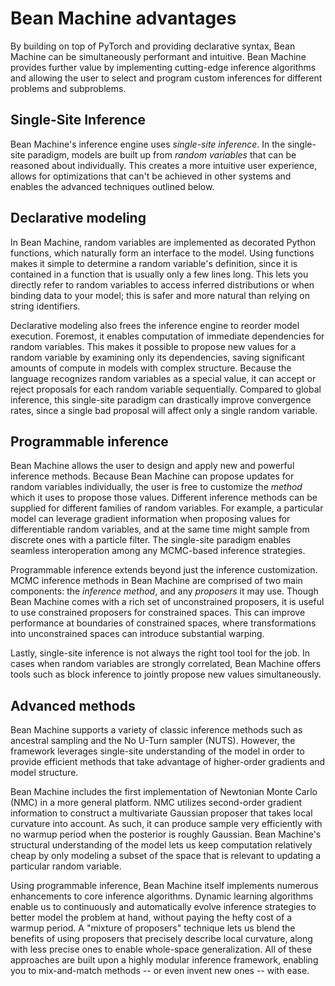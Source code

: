 <!-- @import "../header.md" -->

# Bean Machine advantages

By building on top of PyTorch and providing declarative syntax, Bean Machine can be simultaneously performant and intuitive. Bean Machine provides further value by implementing cutting-edge inference algorithms and allowing the user to select and program custom inferences for different problems and subproblems.

## Single-Site Inference

<!-- ### Single-site inference -->

Bean Machine's inference engine uses _single-site inference_. In the single-site paradigm, models are built up from _random variables_ that can be reasoned about individually. This creates a more intuitive user experience, allows for optimizations that can't be achieved in other systems and enables the advanced techniques outlined below.

## Declarative modeling

<!-- Usability improvements -->
In Bean Machine, random variables are implemented as decorated Python functions, which naturally form an interface to the model. Using functions makes it simple to determine a random variable's definition, since it is contained in a function that is usually only a few lines long. This lets you directly refer to random variables to access inferred distributions or when binding data to your model; this is safer and more natural than relying on string identifiers.

<!-- Efficiency improvements -->
Declarative modeling also frees the inference engine to reorder model execution. Foremost, it enables computation of immediate dependencies for random variables. This makes it possible to propose new values for a random variable by examining only its dependencies, saving significant amounts of compute in models with complex structure. Because the language recognizes random variables as a special value, it can accept or reject proposals for each random variable sequentially. Compared to global inference, this single-site paradigm can drastically improve convergence rates, since a single bad proposal will affect only a single random variable.

## Programmable inference

<!-- Compositional inference -->
Bean Machine allows the user to design and apply new and powerful inference methods. Because Bean Machine can propose updates for random variables individually, the user is free to customize the _method_ which it uses to propose those values. Different inference methods can be supplied for different families of random variables. For example, a particular model can leverage gradient information when proposing values for differentiable random variables, and at the same time might sample from discrete ones with a particle filter. The single-site paradigm enables seamless interoperation among any MCMC-based inference strategies.

<!-- Custom proposers -->
Programmable inference extends beyond just the inference customization. MCMC inference methods in Bean Machine are comprised of two main components: the _inference method_, and any _proposers_ it may use. Though Bean Machine comes with a rich set of unconstrained proposers,  it is useful to use constrained proposers for constrained spaces. This can improve performance at boundaries of constrained spaces, where transformations into unconstrained spaces can introduce substantial warping.

<!-- Block inference -->
Lastly, single-site inference is not always the right tool tool for the job. In cases when random variables are strongly correlated, Bean Machine offers tools such as block inference to jointly propose new values simultaneously.

## Advanced methods

Bean Machine supports a variety of classic inference methods such as ancestral sampling and the No U-Turn sampler (NUTS). However, the framework leverages single-site understanding of the model in order to provide efficient methods that take advantage of higher-order gradients and model structure.

Bean Machine includes the first implementation of Newtonian Monte Carlo (NMC) in a more general platform. NMC utilizes second-order gradient information to construct a multivariate Gaussian proposer that takes local curvature into account. As such, it can produce sample very efficiently with no warmup period when the posterior is roughly Gaussian. Bean Machine's structural understanding of the model lets us keep computation relatively cheap by only modeling a subset of the space that is relevant to updating a particular random variable.

Using programmable inference, Bean Machine itself implements numerous enhancements to core inference algorithms. Dynamic learning algorithms enable us to continuously and automatically evolve inference strategies to better model the problem at hand, without paying the hefty cost of a warmup period. A "mixture of proposers" technique lets us blend the benefits of using proposers that precisely describe local curvature, along with less precise ones to enable whole-space generalization. All of these approaches are built upon a highly modular inference framework, enabling you to mix-and-match methods -- or even invent new ones -- with ease.

<!-- ### PyTorch features

Autodiff
GPU support -->
